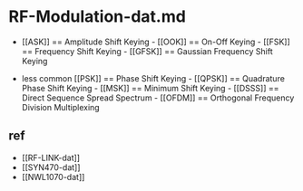 
# RF-Modulation-dat.md

- [[ASK]] == Amplitude Shift Keying - [[OOK]] == On-Off Keying - [[FSK]] == Frequency Shift Keying - [[GFSK]] == Gaussian Frequency Shift Keying

- less common [[PSK]] == Phase Shift Keying - [[QPSK]] == Quadrature Phase Shift Keying - [[MSK]] == Minimum Shift Keying - [[DSSS]] == Direct Sequence Spread Spectrum - [[OFDM]] == Orthogonal Frequency Division Multiplexing

## ref

- [[RF-LINK-dat]]
- [[SYN470-dat]]
- [[NWL1070-dat]]
